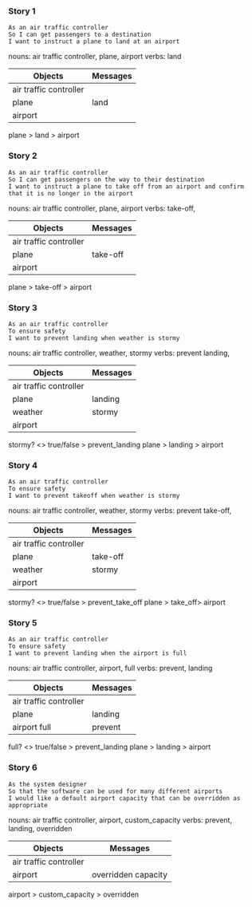### Story 1
```
As an air traffic controller
So I can get passengers to a destination
I want to instruct a plane to land at an airport

```
nouns: air traffic controller, plane, airport
verbs: land


Objects  | Messages
------------- | -------------
air traffic controller  |  
plane  | land
airport  |

plane > land > airport

### Story 2
```
As an air traffic controller
So I can get passengers on the way to their destination
I want to instruct a plane to take off from an airport and confirm that it is no longer in the airport

```
nouns: air traffic controller, plane, airport
verbs: take-off,


Objects  | Messages
------------- | -------------
air traffic controller  |  
plane  | take-off
airport  |

plane  > take-off > airport

### Story 3
```
As an air traffic controller
To ensure safety
I want to prevent landing when weather is stormy

```
nouns: air traffic controller, weather, stormy
verbs: prevent landing,


Objects  | Messages
------------- | -------------
air traffic controller  |  
plane  | landing
weather | stormy
airport  |

stormy? <> true/false > prevent_landing
plane  > landing > airport

### Story 4
```
As an air traffic controller
To ensure safety
I want to prevent takeoff when weather is stormy

```
nouns: air traffic controller, weather, stormy
verbs: prevent take-off,


Objects  | Messages
------------- | -------------
air traffic controller  |  
plane  | take-off
weather | stormy
airport  |

stormy? <> true/false > prevent_take_off
plane  > take_off> airport

### Story 5
```
As an air traffic controller
To ensure safety
I want to prevent landing when the airport is full

```
nouns: air traffic controller, airport, full
verbs: prevent, landing


Objects  | Messages
------------- | -------------
air traffic controller  |  
plane  | landing
airport full | prevent

full? <> true/false > prevent_landing
plane  > landing > airport


### Story 6
```
As the system designer
So that the software can be used for many different airports
I would like a default airport capacity that can be overridden as appropriate
```
nouns: air traffic controller, airport, custom_capacity
verbs: prevent, landing, overridden

Objects  | Messages
------------- | -------------
air traffic controller  |  
airport  | overridden capacity

airport > custom_capacity > overridden
